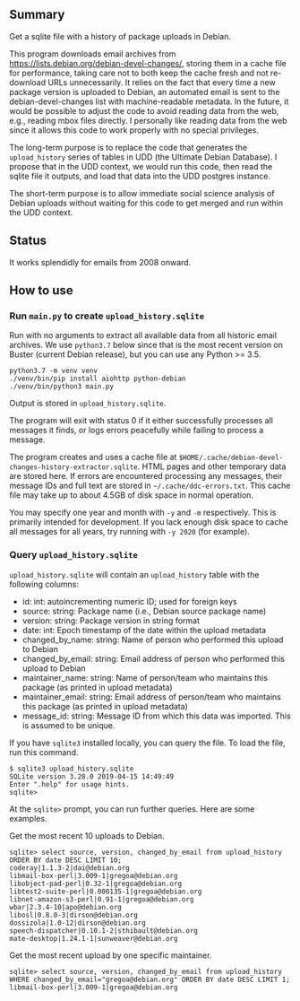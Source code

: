 ## Summary

Get a sqlite file with a history of package uploads in Debian.

This program downloads email archives from https://lists.debian.org/debian-devel-changes/, storing them in a
cache file for performance, taking care not to both keep the cache fresh and not re-download URLs unnecessarily.
It relies on the fact that every time a new package version is uploaded to Debian, an automated email is sent to the
debian-devel-changes list with machine-readable metadata. In the future, it would be possible to adjust the code to
avoid reading data from the web, e.g., reading mbox files directly. I personally like reading data from the web since it
allows this code to work properly with no special privileges.

The long-term purpose is to replace the code that generates the `upload_history` series of tables in UDD (the Ultimate
Debian Database). I propose that in the UDD context, we would run this code, then read the sqlite file it outputs, and
load that data into the UDD postgres instance.

The short-term purpose is to allow immediate social science analysis of Debian uploads without waiting for this code
to get merged and run within the UDD context.

## Status

It works splendidly for emails from 2008 onward.

<!-- commenting out note about speed, since I need to re-run with Python 3.7: On my laptop, it takes 2.214 seconds to
run when the cache is fresh, i.e., if no uploads have occurred since it was previously run. -->

## How to use

### Run `main.py` to create `upload_history.sqlite`

Run with no arguments to extract all available data from all historic email archives. We use `python3.7` below since
that is the most recent version on Buster (current Debian release), but you can use any Python >= 3.5.

```
python3.7 -m venv venv
./venv/bin/pip install aiohttp python-debian
./venv/bin/python3 main.py
```

Output is stored in `upload_history.sqlite`.

The program will exit with status 0 if it either successfully processes all messages it finds, or logs errors peacefully
while failing to process a message.

The program creates and uses a cache file at `$HOME/.cache/debian-devel-changes-history-extractor.sqlite`. HTML pages
and other temporary data are stored here. If errors are encountered processing any messages, their message IDs and full
text are stored in `~/.cache/ddc-errors.txt`. This cache file may take up to about 4.5GB of disk space in normal
operation.

You may specify one year and month with `-y` and `-m` respectively. This is primarily intended for development. If you
lack enough disk space to cache all messages for all years, try running with `-y 2020` (for example).

### Query `upload_history.sqlite`

`upload_history.sqlite` will contain an `upload_history` table with the following columns:

- id: int: autoincrementing numeric ID; used for foreign keys
- source: string: Package name (i.e., Debian source package name)
- version: string: Package version in string format
- date: int: Epoch timestamp of the date within the upload metadata
- changed_by_name: string: Name of person who performed this upload to Debian
- changed_by_email: string: Email address of person who performed this upload to Debian
- maintainer_name: string: Name of person/team who maintains this package (as printed in upload metadata)
- maintainer_email: string: Email address of person/team who maintains this package (as printed in upload metadata)
- message_id: string: Message ID from which this data was imported. This is assumed to be unique.

If you have `sqlite3` installed locally, you can query the file. To load the file, run this command.

```
$ sqlite3 upload_history.sqlite
SQLite version 3.28.0 2019-04-15 14:49:49
Enter ".help" for usage hints.
sqlite>
```

At the `sqlite>` prompt, you can run further queries. Here are some examples.

Get the most recent 10 uploads to Debian.

```
sqlite> select source, version, changed_by_email from upload_history ORDER BY date DESC LIMIT 10;
coderay|1.1.3-2|dai@debian.org
libmail-box-perl|3.009-1|gregoa@debian.org
libobject-pad-perl|0.32-1|gregoa@debian.org
libtest2-suite-perl|0.000135-1|gregoa@debian.org
libnet-amazon-s3-perl|0.91-1|gregoa@debian.org
wbar|2.3.4-10|apo@debian.org
libosl|0.8.0-3|dirson@debian.org
dossizola|1.0-12|dirson@debian.org
speech-dispatcher|0.10.1-2|sthibault@debian.org
mate-desktop|1.24.1-1|sunweaver@debian.org
```

Get the most recent upload by one specific maintainer.

```
sqlite> select source, version, changed_by_email from upload_history WHERE changed_by_email="gregoa@debian.org" ORDER BY date DESC LIMIT 1;
libmail-box-perl|3.009-1|gregoa@debian.org
```
